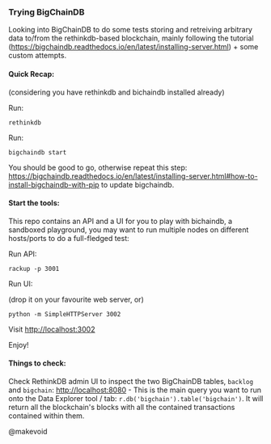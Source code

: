 ### Trying BigChainDB

Looking into BigChainDB to do some tests storing and retreiving arbitrary data to/from the rethinkdb-based blockchain, mainly following the tutorial (https://bigchaindb.readthedocs.io/en/latest/installing-server.html) + some custom attempts.


#### Quick Recap:

(considering you have rethinkdb and bichaindb installed already)

Run:

    rethinkdb


Run:

    bigchaindb start


You should be good to go, otherwise repeat this step: https://bigchaindb.readthedocs.io/en/latest/installing-server.html#how-to-install-bigchaindb-with-pip to update bigchaindb.


#### Start the tools:

This repo contains an API and a UI for you to play with bichaindb, a sandboxed playground, you may want to run multiple nodes on different hosts/ports to do a full-fledged test:

Run API:

    rackup -p 3001

Run UI:

(drop it on your favourite web server, or)

    python -m SimpleHTTPServer 3002

Visit <http://localhost:3002>

Enjoy!


#### Things to check:

Check RethinkDB admin UI to inspect the two BigChainDB tables, `backlog` and `bigchain`: <http://localhost:8080> - This is the main query you want to run onto the Data Explorer tool / tab: `r.db('bigchain').table('bigchain')`. It will return all the blockchain's blocks with all the contained transactions contained within them.

@makevoid

